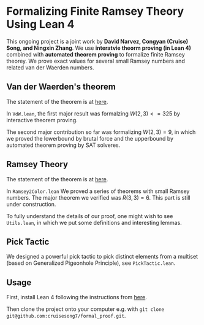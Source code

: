 # Formalizing Finite Ramsey Theory Using Lean 4 
This ongoing project is a joint work by **David Narvez, Congyan (Cruise) Song, and Ningxin Zhang**. We use **interatvie theorm proving (in Lean 4)** combined with **automated theorem proving** to formalize finite Ramsey theorey. We prove exact values for several small Ramsey numbers and related van der Waerden numbers. 

## Van der Waerden's theorem
The statement of the theorem is at [here](https://en.wikipedia.org/wiki/Van_der_Waerden%27s_theorem). 

In ```VdW.lean```, the first major result was formalzing $W(2,3) <= 325$ by interactive theorem proving.

The second major contribution so far was formalizing $W(2,3) = 9$, in which we proved the lowerbound by brutal force and the upperbound by automated theorem proving by SAT solveres.

## Ramsey Theory 
The statement of the theorem is at [here](https://en.wikipedia.org/wiki/Ramsey%27s_theorem). 

In ```Ramsey2Color.lean``` We proved a series of theorems with small Ramsey numbers. The major theorem we verified was $R(3,3) = 6$. This part is still under construction. 

To fully understand the details of our proof, one might wish to see ``` Utils.lean```, in which we put some definitions and interesting lemmas. 

## Pick Tactic
We designed a powerful pick tactic to pick distinct elements from a multiset (based on Generalized Pigeonhole Principle), see ```PickTactic.lean```.

## Usage
First, install Lean 4 following the instructions from [here](https://github.com/leanprover/lean4).

Then clone the project onto your computer e.g. with ```git clone git@github.com:cruisesong7/formal_proof.git```.

